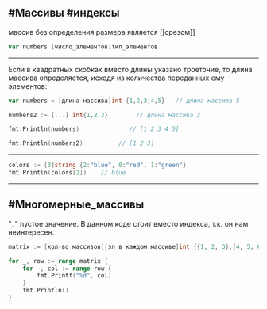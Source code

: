 ## #Массивы #индексы

массив без определения размера является [[срезом]]
```go
var numbers [число_элементов]тип_элементов
```

____

Если в квадратных скобках вместо длины указано троеточие, то длина массива определяется, исходя из количества переданных ему элементов:

```go
var numbers = [длина массива]int {1,2,3,4,5}   // длина массива 5

numbers2 := [...] int{1,2,3}        // длина массива 3

fmt.Println(numbers)              // [1 2 3 4 5]

fmt.Println(numbers2)          // [1 2 3]
```
_______
```go
colors := [3]string {2:"blue", 0:"red", 1:"green"}
fmt.Println(colors[2])    // blue
```
___

## #Многомерные_массивы
"_" пустое значение. В данном коде стоит вместо индекса, т.к. он нам неинтересен.

```go
matrix := [кол-во массивов][эл в каждом массиве]int {{1, 2, 3},{4, 5, 6},{7, 8, 9}}

for _, row := range matrix {
	for -, col := range row {
		fmt.Printf("%d", col)
	}
	fmt.Println()
}
```